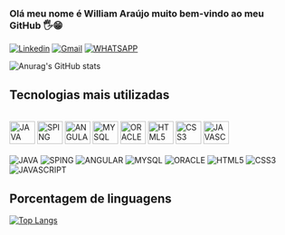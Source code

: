 ### Olá meu nome é William Araújo muito bem-vindo ao meu GitHub 🖐️😁

[![Linkedin](https://img.shields.io/badge/LinkedIn-0077B5?style=for-the-badge&logo=linkedin&logoColor=white)](https://www.linkedin.com/in/william-araujo-4a33061a6/)
[![Gmail](https://img.shields.io/badge/Gmail-D14836?style=for-the-badge&logo=gmail&logoColor=white)](https://www.linkedin.com/in/william-araujo-4a33061a6/)
[![WHATSAPP](https://img.shields.io/badge/WhatsApp-25D366?style=for-the-badge&logo=whatsapp&logoColor=white)](https://www.linkedin.com/in/william-araujo-4a33061a6/)

![Anurag's GitHub stats](https://github-readme-stats.vercel.app/api?username=WilliamAraujo237&show_icons=true&theme=tokyonight)


## Tecnologias mais utilizadas
<div style="display: inline_block"><br/>
  <img aling="center" alt="JAVA" height="40" width="45" src="https://cdn.jsdelivr.net/gh/devicons/devicon/icons/java/java-original.svg"/>
  <img aling="center" alt="SPING" height="40" width="45" src="https://cdn.jsdelivr.net/gh/devicons/devicon/icons/spring/spring-original-wordmark.svg"/>
  <img aling="center" alt="ANGULAR" height="40" width="45" src="https://cdn.jsdelivr.net/gh/devicons/devicon/icons/angularjs/angularjs-original.svg"/>
  <img aling="center" alt="MYSQL" height="40" width="45" src="https://cdn.jsdelivr.net/gh/devicons/devicon/icons/mysql/mysql-plain-wordmark.svg"/>
  <img aling="center" alt="ORACLE" height="40" width="45" src="https://cdn.jsdelivr.net/gh/devicons/devicon/icons/oracle/oracle-original.svg"/>
  <img aling="center" alt="HTML5" height="40" width="45" src="https://cdn.jsdelivr.net/gh/devicons/devicon/icons/html5/html5-original-wordmark.svg"/>
  <img aling="center" alt="CSS3" height="40" width="45" src="https://cdn.jsdelivr.net/gh/devicons/devicon/icons/css3/css3-original-wordmark.svg"/>
  <img aling="center" alt="JAVASCRIPT" height="40" width="45" src="https://cdn.jsdelivr.net/gh/devicons/devicon/icons/javascript/javascript-original.svg"/>
</div>
<div style="display: inline_block"><br/>
  <img aling="center" alt="JAVA" src="https://img.shields.io/badge/Java-ED8B00?style=for-the-badge&logo=openjdk&logoColor=white"/>
  <img aling="center" alt="SPING" src="https://img.shields.io/badge/Spring-6DB33F?style=for-the-badge&logo=spring&logoColor=white"/>
  <img aling="center" alt="ANGULAR" src="https://img.shields.io/badge/Angular-DD0031?style=for-the-badge&logo=angular&logoColor=white"/>
  <img aling="center" alt="MYSQL" src="https://img.shields.io/badge/MySQL-005C84?style=for-the-badge&logo=mysql&logoColor=white"/>
  <img aling="center" alt="ORACLE" src="https://img.shields.io/badge/Oracle-F80000?style=for-the-badge&logo=Oracle&logoColor=white"/>
  <img aling="center" alt="HTML5" src="https://img.shields.io/badge/HTML5-E34F26?style=for-the-badge&logo=html5&logoColor=white"/>
  <img aling="center" alt="CSS3" src="https://img.shields.io/badge/CSS3-1572B6?style=for-the-badge&logo=css3&logoColor=white"/>
  <img aling="center" alt="JAVASCRIPT" src="https://img.shields.io/badge/JavaScript-F7DF1E?style=for-the-badge&logo=javascript&logoColor=black"/>
</div>

## Porcentagem de linguagens
[![Top Langs](https://github-readme-stats.vercel.app/api/top-langs/?username=WilliamAraujo237)](https://github.com/anuraghazra/github-readme-stats)


